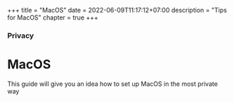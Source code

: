 +++
title = "MacOS"
date = 2022-06-09T11:17:12+07:00
description = "Tips for MacOS"
chapter = true
+++

### Privacy

# MacOS

This guide will give you an idea how to set up MacOS in the most private way